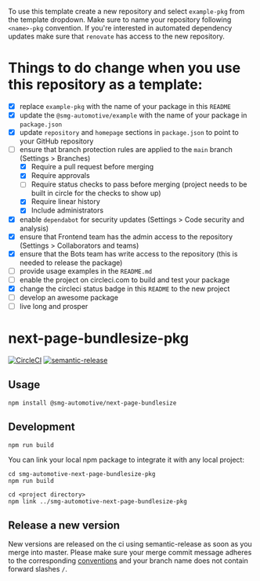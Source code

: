 To use this template create a new repository and select `example-pkg` from the template dropdown.
Make sure to name your repository following `<name>-pkg` convention.
If you're interested in automated dependency updates make sure that `renovate` has access to the new repository.

# Things to do change when you use this repository as a template:
- [x] replace `example-pkg` with the name of your package in this `README`
- [x] update the `@smg-automotive/example` with the name of your package in `package.json`
- [x] update `repository` and `homepage` sections in `package.json` to point to your GitHub repository
- [ ] ensure that branch protection rules are applied to the `main` branch (Settings > Branches)
  - [x] Require a pull request before merging
  - [x] Require approvals
  - [ ] Require status checks to pass before merging (project needs to be built in circle for the checks to show up)
  - [x] Require linear history
  - [x] Include administrators
- [x] enable `dependabot` for security updates (Settings > Code security and analysis)
- [x] ensure that Frontend team has the admin access to the repository (Settings > Collaborators and teams)
- [x] ensure that the Bots team has write access to the repository (this is needed to release the package)
- [ ] provide usage examples in the `README.md`
- [ ] enable the project on circleci.com to build and test your package
- [x] change the circleci status badge in this `README` to the new project
- [ ] develop an awesome package
- [ ] live long and prosper
# next-page-bundlesize-pkg

[![CircleCI](https://circleci.com/gh/smg-automotive/next-page-bundlesize-pkg/tree/main.svg?style=svg&circle-token=c183f151fea3c74453cf8dd962d31e115906a300)](https://circleci.com/gh/smg-automotive/next-page-bundlesize-pkg/tree/main)
[![semantic-release](https://img.shields.io/badge/%20%20%F0%9F%93%A6%F0%9F%9A%80-semantic--release-e10079.svg)](https://github.com/semantic-release/semantic-release)

## Usage
```
npm install @smg-automotive/next-page-bundlesize
```

## Development
```
npm run build
```

You can link your local npm package to integrate it with any local project:
```
cd smg-automotive-next-page-bundlesize-pkg
npm run build

cd <project directory>
npm link ../smg-automotive-next-page-bundlesize-pkg
```

## Release a new version

New versions are released on the ci using semantic-release as soon as you merge into master. Please
make sure your merge commit message adheres to the corresponding [conventions](https://www.conventionalcommits.org/en/v1.0.0/) and your branch name does not contain forward slashes `/`.
